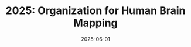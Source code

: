 ---
title: "2025: Organization for Human Brain Mapping"
conference_id: "OHBM_2025"
date: 2025-06-01
location: "Brisbane, Australia"
layout: conference
---